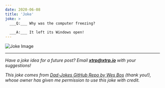 ```yaml
---
date: 2020-06-08
title: 'Joke'
joke: >
  ___Q:___ Why was the computer freezing?
  
  ___A:___ It left its Windows open!
---
```


![Joke Image](https://private.xtrp.io/projects/DailyDeveloperJokes/public_image_server/images/5e1258ca137e1.png)

---
*Have a joke idea for a future post? Email **[xtrp@xtrp.io](mailto:xtrp@xtrp.io)** with your suggestions!*

*This joke comes from [Dad-Jokes GitHub Repo by Wes Bos](https://github.com/wesbos/dad-jokes) (thank you!), whose owner has given me permission to use this joke with credit.*

<!-- 
Joke text:
**Q:** Why was the computer freezing?

**A:** It left its Windows open!
 -->

